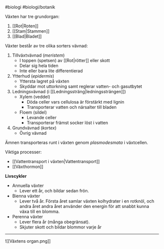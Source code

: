 #biologi #biologi/botanik 

Växten har tre grundorgan:
1. [[Rot|Roten]]
2. [[Stam|Stammen]]
3. [[Blad|Bladet]]

Växter består av tre olika sorters vävnad:
1. Tillväxtvävnad (*meristem*)
	- I toppen (spetsen) av [[Rot|rötter]] eller skott
	- Delar sig hela tiden
	- Inte eller bara lite differentierad
2. Ytterhud (*epidermis*)
	- Yttersta lagret på växten
	- Skyddar mot uttorkning samt reglerar vatten- och gasutbytet 
3. Ledningsvävnad (i [[Ledningssträng|ledningssträngen]])
	- Xylem (veddel)
		- Döda celler vars cellulosa är förstärkt med lignin
		- Transporterar vatten och närsalter till bladen
	- Floem (sildel)
		- Levande celler
		- Transporterar främst socker löst i vatten
4. Grundvävnad (*kortex*)
	- Övrig vävnad

Ämnen transporteras runt i växten genom *plasmodesmata* i växtcellen.

Viktiga processer:
-  [[Vattentransport i växten|Vattentransport]]
- [[Växthormon]]

**Livscykler**
- Annuella växter
	- Lever ett år, och bildar sedan frön.
- Bienna växter
	- Lever två år. Första året samlar växten kolhydrater i en rotknöl, och andra året andra året använder den energin för att snabbt kunna växa till en blomma.
- Perenna växter
	- Lever flera år (många obegränsat).
	- Skjuter skott och bildar blommor varje år

---

![[Växtens organ.png]]